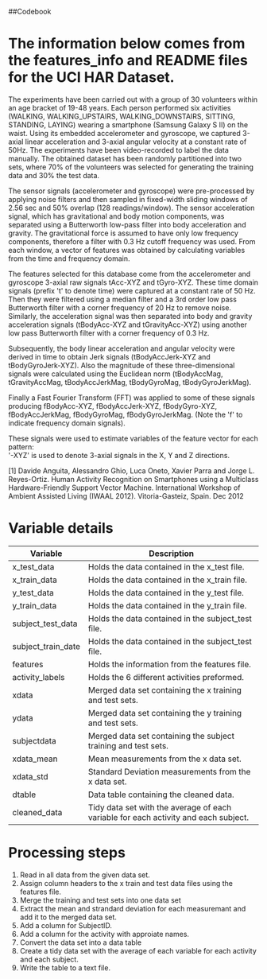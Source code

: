 ##Codebook

# The information below comes from the features_info and README files for the UCI HAR Dataset.

The experiments have been carried out with a group of 30 volunteers within an age bracket of 19-48 years. Each person performed six activities (WALKING, WALKING_UPSTAIRS, WALKING_DOWNSTAIRS, SITTING, STANDING, LAYING) wearing a smartphone (Samsung Galaxy S II) on the waist. Using its embedded accelerometer and gyroscope, we captured 3-axial linear acceleration and 3-axial angular velocity at a constant rate of 50Hz. The experiments have been video-recorded to label the data manually. The obtained dataset has been randomly partitioned into two sets, where 70% of the volunteers was selected for generating the training data and 30% the test data. 

The sensor signals (accelerometer and gyroscope) were pre-processed by applying noise filters and then sampled in fixed-width sliding windows of 2.56 sec and 50% overlap (128 readings/window). The sensor acceleration signal, which has gravitational and body motion components, was separated using a Butterworth low-pass filter into body acceleration and gravity. The gravitational force is assumed to have only low frequency components, therefore a filter with 0.3 Hz cutoff frequency was used. From each window, a vector of features was obtained by calculating variables from the time and frequency domain.

The features selected for this database come from the accelerometer and gyroscope 3-axial raw signals tAcc-XYZ and tGyro-XYZ. These time domain signals (prefix 't' to denote time) were captured at a constant rate of 50 Hz. Then they were filtered using a median filter and a 3rd order low pass Butterworth filter with a corner frequency of 20 Hz to remove noise. Similarly, the acceleration signal was then separated into body and gravity acceleration signals (tBodyAcc-XYZ and tGravityAcc-XYZ) using another low pass Butterworth filter with a corner frequency of 0.3 Hz. 

Subsequently, the body linear acceleration and angular velocity were derived in time to obtain Jerk signals (tBodyAccJerk-XYZ and tBodyGyroJerk-XYZ). Also the magnitude of these three-dimensional signals were calculated using the Euclidean norm (tBodyAccMag, tGravityAccMag, tBodyAccJerkMag, tBodyGyroMag, tBodyGyroJerkMag). 

Finally a Fast Fourier Transform (FFT) was applied to some of these signals producing fBodyAcc-XYZ, fBodyAccJerk-XYZ, fBodyGyro-XYZ, fBodyAccJerkMag, fBodyGyroMag, fBodyGyroJerkMag. (Note the 'f' to indicate frequency domain signals). 

These signals were used to estimate variables of the feature vector for each pattern:  
'-XYZ' is used to denote 3-axial signals in the X, Y and Z directions.

[1] Davide Anguita, Alessandro Ghio, Luca Oneto, Xavier Parra and Jorge L. Reyes-Ortiz. Human Activity Recognition on Smartphones using a Multiclass Hardware-Friendly Support Vector Machine. International Workshop of Ambient Assisted Living (IWAAL 2012). Vitoria-Gasteiz, Spain. Dec 2012


# Variable details
Variable  | Description
------------- | -------------
x_test_data  | Holds the data contained in the x_test file.
x_train_data  | Holds the data contained in the x_train file.
y_test_data | Holds the data contained in the y_test file.
y_train_data | Holds the data contained in the y_train file.
subject_test_data | Holds the data contained in the subject_test file.
subject_train_date | Holds the data contained in the subject_test file.
features | Holds the information from the features file.
activity_labels | Holds the 6 different activities preformed.
xdata | Merged data set containing the x training and test sets.
ydata | Merged data set containing the y training and test sets.
subjectdata | Merged data set containing the subject training and test sets.
xdata_mean | Mean measurements from the x data set.
xdata_std | Standard Deviation measurements from the x data set.
dtable | Data table containing the cleaned data.
cleaned_data | Tidy data set with the average of each variable for each activity and each subject.


# Processing steps

1) Read in all data from the given data set.
2) Assign column headers to the x train and test data files using the features file.
3) Merge the training and test sets into one data set
4) Extract the mean and strandard deviation for each measuremant and add it to the merged data set.
5) Add a column for SubjectID.
6) Add a column for the activity with approiate names.
7) Convert the data set into a data table
8) Create a tidy data set with the average of each variable for each activity and each subject.
9) Write the table to a text file.